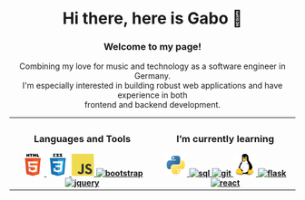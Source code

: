 <h1 align="center">Hi there, here is Gabo 👋</h1>
<h3 align="center">Welcome to my page!</h3>

<p align="center">
  Combining my love for music and technology as a software engineer in Germany.<br>
  I'm especially interested in building robust web applications and have experience in both<br>
  frontend and backend development.
</p>

<table align="center">
  <tr>
    <th>
       <h3 align="center"> Languages and Tools </h3>
        <a href="https://developer.mozilla.org/en-US/docs/Glossary/HTML5" target="_blank" rel="noreferrer"> 
          <img src="https://raw.githubusercontent.com/devicons/devicon/master/icons/html5/html5-original-wordmark.svg" alt="html5" width="40" height="40"/>
        </a>
        <a href="https://developer.mozilla.org/en-US/docs/Web/CSS" target="_blank" rel="noreferrer"> 
          <img src="https://raw.githubusercontent.com/devicons/devicon/master/icons/css3/css3-original-wordmark.svg" alt="css3" width="40" height="40"/>  
        </a>
        <a href="https://www.javascript.com/" target="_blank" rel="noreferrer">
          <img src="https://raw.githubusercontent.com/devicons/devicon/master/icons/javascript/javascript-original.svg" alt="javascript" width="40" height="40"/>
        </a>
        <a href="https://getbootstrap.com/" target="_blank" rel="noreferrer">
          <img src="https://getbootstrap.com/docs/5.0/assets/brand/bootstrap-logo.svg" alt="bootstrap" width="40" height="40"/>
        </a>
        <a href="https://jquery.com/" target="_blank" rel="noreferrer">
          <img src="https://cdn.worldvectorlogo.com/logos/jquery-4.svg" alt="jquery" width="40" height="40"/>
        </a>
    </th>
    <th>
      <h3 align="center"> I’m currently learning </h3>
      <a href="https://www.python.org/" target="_blank" rel="noreferrer"> 
        <img src="https://raw.githubusercontent.com/devicons/devicon/master/icons/python/python-original.svg" alt="python" width="40" height="40"/>
      </a>
      <a href="https://www.w3schools.com/sql/sql_intro.asp" target="_blank" rel="noreferrer"> 
        <img src="https://www.svgrepo.com/show/331760/sql-database-generic.svg" alt="sql" width="40" height="40"/>
      </a>
      <a href="https://git-scm.com/" target="_blank" rel="noreferrer"> 
        <img src="https://www.vectorlogo.zone/logos/git-scm/git-scm-icon.svg" alt="git" width="40" height="40"/>
      </a>
      <a href="https://www.linux.org" target="_blank" rel="noreferrer"> 
        <img src="https://raw.githubusercontent.com/devicons/devicon/master/icons/linux/linux-original.svg" alt="linux" width="40" height="40"/>
      </a>
      <a href="https://flask.palletsprojects.com/en/stable/" target="_blank" rel="noreferrer"> 
        <img src="https://docs.sentry.io/_next/static/media/flask.c9318ff4.svg" alt="flask" width="40" height="40"/>
      </a>
      <a href="https://react.dev/" target="_blank" rel="noreferrer"> 
        <img src="https://upload.wikimedia.org/wikipedia/commons/a/a7/React-icon.svg" alt="react" width="40" height="40"/>
      </a>
    </th>
  </tr>
</table>


<!---
Gabosgit/Gabosgit is a ✨ special ✨ repository because its `README.md` (this file) appears on your GitHub profile.
You can click the Preview link to take a look at your changes.
--->

